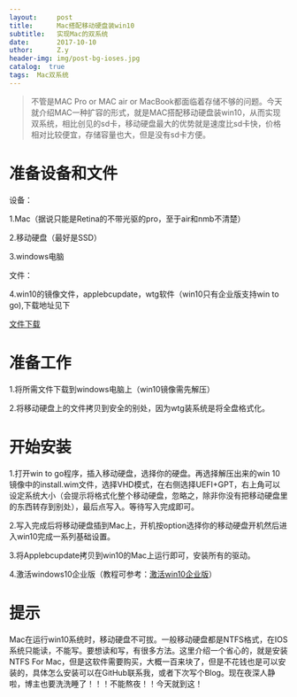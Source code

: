 ```yaml
--- 
layout:     post 
title:      Mac搭配移动硬盘装win10
subtitle:   实现Mac的双系统 
date:       2017-10-10
uthor:      Z.y 
header-img: img/post-bg-ioses.jpg
catalog:  true
tags:  Mac双系统
---
```




>不管是MAC Pro or MAC air or MacBook都面临着存储不够的问题。今天就介绍MAC一种扩容的形式，就是MAC搭配移动硬盘装win10，从而实现双系统，相比创见的sd卡，移动硬盘最大的优势就是速度比sd卡快，价格相对比较便宜，存储容量也大，但是没有sd卡方便。

# 准备设备和文件
设备：

1.Mac（据说只能是Retina的不带光驱的pro，至于air和nmb不清楚）

2.移动硬盘（最好是SSD）

3.windows电脑

文件：

4.win10的镜像文件，applebcupdate，wtg软件（win10只有企业版支持win to go),下载地址见下

[文件下载](https://pan.baidu.com/s/1skCkqgX)

# 准备工作

1.将所需文件下载到windows电脑上（win10镜像需先解压）

2.将移动硬盘上的文件拷贝到安全的别处，因为wtg装系统是将全盘格式化。

# 开始安装

1.打开win to go程序，插入移动硬盘，选择你的硬盘。再选择解压出来的win 10镜像中的install.wim文件，选择VHD模式，在右侧选择UEFI+GPT，右上角可以设定系统大小（会提示将格式化整个移动硬盘，忽略之，除非你没有把移动硬盘里的东西转存到别处），最后点写入。等待写入完成即可。


2.写入完成后将移动硬盘插到Mac上，开机按option选择你的移动硬盘开机然后进入win10完成一系列基础设置。


3.将Applebcupdate拷贝到win10的Mac上运行即可，安装所有的驱动。

4.激活windows10企业版（教程可参考：[激活win10企业版](https://jingyan.baidu.com/article/22a299b53980b19e19376aaf.html)）

# 提示

Mac在运行win10系统时，移动硬盘不可拔。一般移动硬盘都是NTFS格式，在IOS系统只能读，不能写。要想读和写，有很多方法。这里介绍一个省心的，就是安装NTFS For Mac，但是这软件需要购买，大概一百来块了，但是不花钱也是可以安装的，具体怎么安装可以在GitHub联系我，或者下次写个Blog。现在夜深人静啦，博主也要洗洗睡了！！！不能熬夜！！今天就到这！
